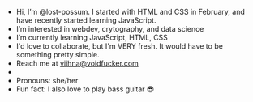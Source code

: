 - Hi, I’m @lost-possum. I started with HTML and CSS in February, and have recently started learning JavaScript.
- I’m interested in webdev, crytography, and data science
- I’m currently learning JavaScript, HTML, CSS
- I'd love to collaborate, but I'm VERY fresh. It would have to be something pretty simple.
- Reach me at viihna@voidfucker.com
- 
- Pronouns: she/her
- Fun fact: I also love to play bass guitar 😎

<!---
lost-possum/lost-possum is a ✨ special ✨ repository because its `README.md` (this file) appears on your GitHub profile.
You can click the Preview link to take a look at your changes.
--->
